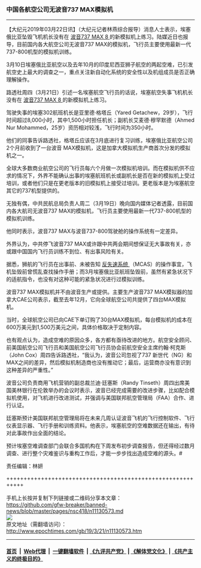 ### 中国各航空公司无波音737 MAX模拟机
------------------------

<p>
 【大纪元2019年03月22日讯】（大纪元记者林燕综合报导）消息人士表示，埃塞俄比亚坠毁飞机机长没有在
 <a href="http://www.epochtimes.com/gb/tag/%E6%B3%A2%E9%9F%B3737-max-8.html">
  波音737 MAX 8
 </a>
 的新模拟机上练习。陆媒近日也报导，目前国内各大航空公司无波音737 MAX的模拟机，飞行员主要使用最新一代737-800机型的模拟机训练。
</p>
<p>
 3月10日埃塞俄比亚航空以及去年10月的印度尼西亚狮子航空的两起空难，已引发航空史上最大的调查之一，重点关注新自动化系统的安全性以及机组成员是否正确理解操作。
</p>
<p>
 路透社周四（3月21日）引述一名埃塞航空飞行员的话说，埃塞航空失事飞机机长没有在
 <a href="http://www.epochtimes.com/gb/tag/%E6%B3%A2%E9%9F%B3737-max-8.html">
  波音737 MAX 8
 </a>
 的新模拟机上练习。
</p>
<p>
 驾驶失事的埃塞302航班机长是亚里德·格塔丘（Yared Getachew，29岁），飞行时间超过8,000小时，其中1,500小时担任机长；副机长艾麦德·穆罕默德（Ahmed Nur Mohammed，25岁）资历相对较浅，飞行时间为350小时。
</p>
<p>
 他们的同事告诉路透社，格塔丘应该在3月底进行复习训练，埃塞俄比亚航空公司2个月前收到了一台波音 MAX模拟机，这是加拿大模拟机生产商首次分发的模拟机之一。
</p>
<p>
 全球大多数商业航空公司的飞行员每六个月做一次模拟机培训。而在模拟机供不应求的情况下，外界不能确认出事的埃塞航班机长或副机长是否在新的模拟机上受过培训，或者他们只是在更老版本的旧模拟机上接受过培训。更老版本是为埃塞航空其它的737机型提供的。
</p>
<p>
 无独有偶，中共民航总局负责人周二（3月19日）晚向国内媒体记者透露，目前国内各大航司无波音737 MAX的模拟机，飞行员主要使用最新一代737-800机型的模拟机训练。
</p>
<p>
 他同时表示，波音737 MAX与波音737-800驾驶舱的操作系统有一定差异。
</p>
<p>
 外界认为，中共停飞波音737 MAX或许跟中共两会期间想保证无大事故有关，亦或跟中国国内飞行员训练不到位、有出事风险有关。
</p>
<p>
 据悉，狮航的飞行员在出事前、未被告知
 <a href="http://www.epochtimes.com/gb/tag/%E5%8F%8D%E5%A4%B1%E9%80%9F%E7%B3%BB%E7%BB%9F.html">
  反失速系统
 </a>
 （MCAS）的操作事宜，飞机坠毁前曾慌乱查找操作手册；而3月埃塞俄比亚航班坠毁前，虽然有紧急状况下的适航指令，也没有对这种可能的紧急状况进行过模拟训练。
</p>
<p>
 波音737 MAX模拟机并不由波音生产或提供。主要生产波音737 MAX模拟器的加拿大CAE公司表示，截至去年12月，它向全球航空公司共提供了四台MAX模拟机。
</p>
<p>
 当时，全球航空公司已向CAE下单订购了30台MAX模拟机，每台模拟机的成本在600万美元到1,500万美元之间，具体价格取决于定制内容。
</p>
<p>
 也有观点认为，造成空难的原因众多，各方都有亟待改进的地方。航空安全顾问、前美国航空公司飞行员和美国航空公司飞行员协会前航空安全主席约翰·柯克斯（John Cox）周四告诉路透社，“我认为，波音公司忽视了737 新世代（NG）和MAX之间的差异，然后模拟机制造商也没有推动它；最后，运营商亦没有意识到这种差异的严重性。”
</p>
<p>
 波音公司负责商用飞机营销的副总裁兰迪·廷塞斯（Randy Tinseth）周四出席美国美林银行在伦敦举办的会议时表示，波音已经完成需要的改进步骤，比如配合模拟机使用，对飞机进行改进测试，并强调与美国联邦航空管理局（FAA）合作、进行认证。
</p>
<p>
 廷塞斯预计美国联邦航空管理局将在未来几周认证波音飞机的飞行控制软件、飞行仪表显示器、飞行手册和训练资料。他表示，埃塞航空的空难数据还在输出，有待对此事故作出全面的结论。
</p>
<p>
 预计埃塞空难调查部门会联合多国机构在下周发布初步调查报告，但还得经过数月调查、进行整个灾难鉴识与重构工作后，才能一步步找出造成空难的源头。#
</p>
<p>
 责任编辑：林妍
</p>

+++++++++++++++++++++++++++++++++++++++++++++++++++++++++++<br/><br/>
手机上长按并复制下列链接或二维码分享本文章：<br/>
https://github.com/gfw-breaker/banned-news/blob/master/pages/nsc418/n11130573.md <br/>
<a href='https://github.com/gfw-breaker/banned-news/blob/master/pages/nsc418/n11130573.md'><img src='https://github.com/gfw-breaker/banned-news/blob/master/pages/nsc418/n11130573.md.png'/></a> <br/>
原文地址（需翻墙访问）：http://www.epochtimes.com/gb/19/3/21/n11130573.htm


------------------------
#### [首页](https://github.com/gfw-breaker/banned-news/blob/master/README.md) &nbsp;|&nbsp; [Web代理](https://github.com/labour-camp/helloworld) &nbsp;|&nbsp; [一键翻墙软件](https://github.com/gfw-breaker/nogfw/blob/master/README.md) &nbsp;| [《九评共产党》](https://github.com/gfw-breaker/9ping.md/blob/master/README.md#九评之一评共产党是什么) | [《解体党文化》](https://github.com/gfw-breaker/jtdwh.md/blob/master/README.md) | [《共产主义的终极目的》](https://github.com/gfw-breaker/gczydzjmd.md/blob/master/README.md)

